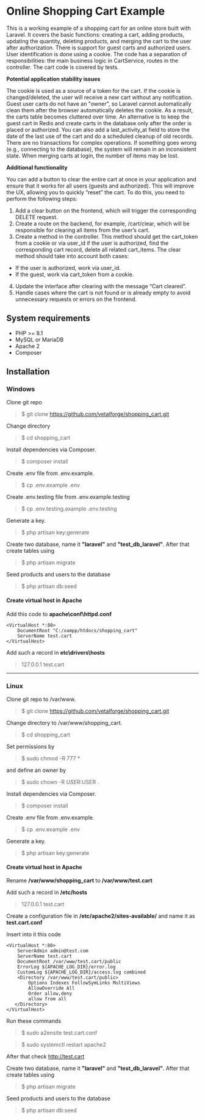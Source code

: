 # Online Shopping Cart Example

This is a working example of a shopping cart for an online store built with Laravel. It covers the basic functions: creating a cart, adding products, updating the quantity, deleting products, and merging the cart to the user after authorization. There is support for guest carts and authorized users.
User identification is done using a cookie. The code has a separation of responsibilities: the main business logic in CartService, routes in the controller. The cart code is covered by tests.

**Potential application stability issues**

The cookie is used as a source of a token for the cart. If the cookie is changed/deleted, the user will receive a new cart without any notification.
Guest user carts do not have an "owner", so Laravel cannot automatically clean them after the browser automatically deletes the cookie. As a result, the carts table becomes cluttered over time. An alternative
is to keep the guest cart in Redis and create carts in the database only after the order is placed or authorized. You can also add a last_activity_at field to store the date of the last use of the cart and do a scheduled cleanup of old records.
There are no transactions for complex operations. If something goes wrong (e.g., connecting to the database), the system will remain in an inconsistent state.
When merging carts at login, the number of items may be lost. 

**Additional functionality**

You can add a button to clear the entire cart at once in your application and ensure that it works for all users (guests and authorized). This will improve the UX, allowing you to quickly “reset” the cart.
To do this, you need to perform the following steps:
1. Add a clear button on the frontend, which will trigger the corresponding DELETE request.
2. Create a route on the backend, for example, /cart/clear, which will be responsible for clearing all items from the user’s cart.
3. Create a method in the controller. This method should get the cart_token from a cookie or via user_id if the user is authorized, find the corresponding cart record, delete all related cart_items. The clear method should take into account both cases:
- If the user is authorized, work via user_id.
- If the guest, work via cart_token from a cookie.
4. Update the interface after clearing with the message “Cart cleared”.
5. Handle cases where the cart is not found or is already empty to avoid unnecessary requests or errors on the frontend.

## System requirements

- PHP >= 8.1
- MySQL or MariaDB
- Apache 2
- Composer

## Installation
### Windows

Clone git repo
>$ git clone https://github.com/vetalforge/shopping_cart.git

Change directory 
>$ cd shopping_cart

Install dependencies via Composer.
>$ composer install

Create .env file from .env.example.
>$ cp .env.example .env

Create .env.testing file from .env.example.testing
>$ cp .env.testing.example .env.testing

Generate a key.
>$ php artisan key:generate
   
Create two database, name it **"laravel"** and **"test_db_laravel"**. After that create tables using
>$ php artisan migrate

Seed products and users to the database
>$ php artisan db:seed

#### Create virtual host in Apache 
Add this code to **apache\conf\httpd.conf**
```
<VirtualHost *:80>
    DocumentRoot "C:/xampp/htdocs/shopping_cart"
    ServerName test.cart
</VirtualHost>
```
Add such a record in **etc\drivers\hosts** 
>127.0.0.1 test.cart




***
### Linux

Clone git repo to /var/www.<br>
>$ git clone https://github.com/vetalforge/shopping_cart.git
>
Change directory to /var/www/shopping_cart.
>$ cd shopping_cart
>
Set permissions by 
>$ sudo chmod -R 777 * 
>
and define an owner by 
>$ sudo chown -R $USER:$USER .
  
Install dependencies via Composer.
>$ composer install
   
Create .env file from .env.example.
>$ cp .env.example .env
   
Generate a key.
>$ php artisan key:generate
   
#### Create virtual host in Apache 
Rename **/var/www/shopping_cart** to **/var/www/test.cart**

Add such a record in **/etc/hosts**
>127.0.0.1 test.cart
          
Create a configuration file in **/etc/apache2/sites-available/** and name it as **test.cart.conf**
           
Insert into it this code
```
<VirtualHost *:80>
    ServerAdmin admin@test.com
    ServerName test.cart
    DocumentRoot /var/www/test.cart/public
    ErrorLog ${APACHE_LOG_DIR}/error.log
    CustomLog ${APACHE_LOG_DIR}/access.log combined
    <Directory /var/www/test.cart/public>
        Options Indexes FollowSymLinks MultiViews
        AllowOverride All
        Order allow,deny
        allow from all
   </Directory>
</VirtualHost>
```
   
Run these commands
>$ sudo a2ensite test.cart.conf

>$ sudo systemctl restart apache2


After that check http://test.cart

Create two database, name it **"laravel"** and **"test_db_laravel"**. After that create tables using
>$ php artisan migrate

Seed products and users to the database
>$ php artisan db:seed

